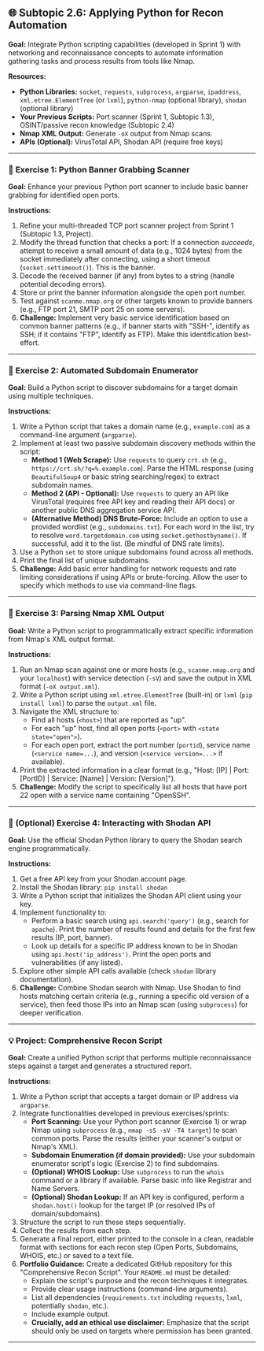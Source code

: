 ## 🌐 Subtopic 2.6: Applying Python for Recon Automation

**Goal:** Integrate Python scripting capabilities (developed in Sprint 1) with networking and reconnaissance concepts to automate information gathering tasks and process results from tools like Nmap.

**Resources:**

* **Python Libraries:** `socket`, `requests`, `subprocess`, `argparse`, `ipaddress`, `xml.etree.ElementTree` (or `lxml`), `python-nmap` (optional library), `shodan` (optional library)
* **Your Previous Scripts:** Port scanner (Sprint 1, Subtopic 1.3), OSINT/passive recon knowledge (Subtopic 2.4)
* **Nmap XML Output:** Generate `-oX` output from Nmap scans.
* **APIs (Optional):** VirusTotal API, Shodan API (require free keys)

---

### 🔹 **Exercise 1: Python Banner Grabbing Scanner**

**Goal:** Enhance your previous Python port scanner to include basic banner grabbing for identified open ports.

**Instructions:**

1.  Refine your multi-threaded TCP port scanner project from Sprint 1 (Subtopic 1.3, Project).
2.  Modify the thread function that checks a port: If a connection *succeeds*, attempt to receive a small amount of data (e.g., 1024 bytes) from the socket immediately after connecting, using a short timeout (`socket.settimeout()`). This is the banner.
3.  Decode the received banner (if any) from bytes to a string (handle potential decoding errors).
4.  Store or print the banner information alongside the open port number.
5.  Test against `scanme.nmap.org` or other targets known to provide banners (e.g., FTP port 21, SMTP port 25 on some servers).
6.  **Challenge:** Implement very basic service identification based on common banner patterns (e.g., if banner starts with "SSH-", identify as SSH; if it contains "FTP", identify as FTP). Make this identification best-effort.

---

### 🔹 **Exercise 2: Automated Subdomain Enumerator**

**Goal:** Build a Python script to discover subdomains for a target domain using multiple techniques.

**Instructions:**

1.  Write a Python script that takes a domain name (e.g., `example.com`) as a command-line argument (`argparse`).
2.  Implement at least two passive subdomain discovery methods within the script:
    * **Method 1 (Web Scrape):** Use `requests` to query `crt.sh` (e.g., `https://crt.sh/?q=%.example.com`). Parse the HTML response (using `BeautifulSoup4` or basic string searching/regex) to extract subdomain names.
    * **Method 2 (API - Optional):** Use `requests` to query an API like VirusTotal (requires free API key and reading their API docs) or another public DNS aggregation service API.
    * **(Alternative Method) DNS Brute-Force:** Include an option to use a provided wordlist (e.g., `subdomains.txt`). For each word in the list, try to resolve `word.targetdomain.com` using `socket.gethostbyname()`. If successful, add it to the list. (Be mindful of DNS rate limits).
3.  Use a Python `set` to store unique subdomains found across all methods.
4.  Print the final list of unique subdomains.
5.  **Challenge:** Add basic error handling for network requests and rate limiting considerations if using APIs or brute-forcing. Allow the user to specify which methods to use via command-line flags.

---

### 🔹 **Exercise 3: Parsing Nmap XML Output**

**Goal:** Write a Python script to programmatically extract specific information from Nmap's XML output format.

**Instructions:**

1.  Run an Nmap scan against one or more hosts (e.g., `scanme.nmap.org` and your `localhost`) with service detection (`-sV`) and save the output in XML format (`-oX output.xml`).
2.  Write a Python script using `xml.etree.ElementTree` (built-in) or `lxml` (`pip install lxml`) to parse the `output.xml` file.
3.  Navigate the XML structure to:
    * Find all hosts (`<host>`) that are reported as "up".
    * For each "up" host, find all open ports (`<port>` with `<state state="open">`).
    * For each open port, extract the port number (`portid`), service name (`<service name=...`), and version (`<service version=...>` if available).
4.  Print the extracted information in a clear format (e.g., "Host: [IP] | Port: [PortID] | Service: [Name] | Version: [Version]").
5.  **Challenge:** Modify the script to specifically list all hosts that have port 22 open with a service name containing "OpenSSH".

---

### 🔹 **(Optional) Exercise 4: Interacting with Shodan API**

**Goal:** Use the official Shodan Python library to query the Shodan search engine programmatically.

**Instructions:**

1.  Get a free API key from your Shodan account page.
2.  Install the Shodan library: `pip install shodan`
3.  Write a Python script that initializes the Shodan API client using your key.
4.  Implement functionality to:
    * Perform a basic search using `api.search('query')` (e.g., search for `apache`). Print the number of results found and details for the first few results (IP, port, banner).
    * Look up details for a specific IP address known to be in Shodan using `api.host('ip_address')`. Print the open ports and vulnerabilities (if any listed).
5.  Explore other simple API calls available (check `shodan` library documentation).
6.  **Challenge:** Combine Shodan search with Nmap. Use Shodan to find hosts matching certain criteria (e.g., running a specific old version of a service), then feed those IPs into an Nmap scan (using `subprocess`) for deeper verification.

---

### 💡 **Project: Comprehensive Recon Script**

**Goal:** Create a unified Python script that performs multiple reconnaissance steps against a target and generates a structured report.

**Instructions:**
1.  Write a Python script that accepts a target domain or IP address via `argparse`.
2.  Integrate functionalities developed in previous exercises/sprints:
    * **Port Scanning:** Use your Python port scanner (Exercise 1) or wrap Nmap using `subprocess` (e.g., `nmap -sS -sV -T4 target`) to scan common ports. Parse the results (either your scanner's output or Nmap's XML).
    * **Subdomain Enumeration (if domain provided):** Use your subdomain enumerator script's logic (Exercise 2) to find subdomains.
    * **(Optional) WHOIS Lookup:** Use `subprocess` to run the `whois` command or a library if available. Parse basic info like Registrar and Name Servers.
    * **(Optional) Shodan Lookup:** If an API key is configured, perform a `shodan.host()` lookup for the target IP (or resolved IPs of domain/subdomains).
3.  Structure the script to run these steps sequentially.
4.  Collect the results from each step.
5.  Generate a final report, either printed to the console in a clean, readable format with sections for each recon step (Open Ports, Subdomains, WHOIS, etc.) or saved to a text file.
6.  **Portfolio Guidance:** Create a dedicated GitHub repository for this "Comprehensive Recon Script". Your `README.md` must be detailed:
    * Explain the script's purpose and the recon techniques it integrates.
    * Provide clear usage instructions (command-line arguments).
    * List all dependencies (`requirements.txt` including `requests`, `lxml`, potentially `shodan`, etc.).
    * Include example output.
    * **Crucially, add an ethical use disclaimer:** Emphasize that the script should only be used on targets where permission has been granted.

---